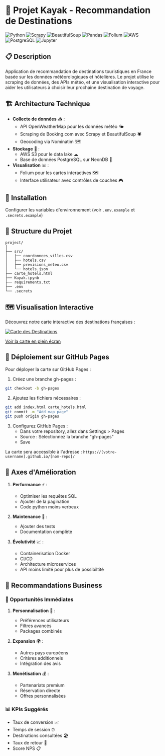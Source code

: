 # 🏨 Projet Kayak - Recommandation de Destinations

![Python](https://img.shields.io/badge/Python-3.11+-blue.svg)
![Scrapy](https://img.shields.io/badge/Scrapy-2.11+-green.svg)
![BeautifulSoup](https://img.shields.io/badge/BeautifulSoup4-4.12+-lightgrey.svg)
![Pandas](https://img.shields.io/badge/Pandas-2.0+-green.svg)
![Folium](https://img.shields.io/badge/Folium-0.14+-orange.svg)
![AWS](https://img.shields.io/badge/AWS%20S3-blue.svg)
![PostgreSQL](https://img.shields.io/badge/PostgreSQL-15+-316192.svg)
![Jupyter](https://img.shields.io/badge/Jupyter-Notebook-orange.svg)

## 📋 Description
Application de recommandation de destinations touristiques en France basée sur les données météorologiques et hôtelières. Le projet utilise le scraping de données, des APIs météo, et une visualisation interactive pour aider les utilisateurs à choisir leur prochaine destination de voyage.

## 🏗 Architecture Technique
- **Collecte de données** 📥 :
  - API OpenWeatherMap pour les données météo 🌤
  - Scraping de Booking.com avec Scrapy et BeautifulSoup 🕷
  - Geocoding via Nominatim 🗺
- **Stockage** 💾 :
  - AWS S3 pour le data lake ☁
  - Base de données PostgreSQL sur NeonDB 🐘
- **Visualisation** 📊 :
  - Folium pour les cartes interactives 🗺
  - Interface utilisateur avec contrôles de couches 🎮

## 🚀 Installation

Configurer les variables d'environnement (voir `.env.example` et `.secrets.example`)

## 📂 Structure du Projet
```
project/
│
├── src/
│   ├── coordonnees_villes.csv
│   ├── hotels.csv
│   ├── previsions_meteo.csv
│   └── hotels.json
├── carte_hotels.html
├── Kayak.ipynb
├── requirements.txt
├── .env
└── .secrets
```

## 🗺️ Visualisation Interactive

Découvrez notre carte interactive des destinations françaises :

[![Carte des Destinations](https://raw.githubusercontent.com/rom1legrand/MLE-B1-CollectAndManage-Plan-your_trip_Booking/main/carte_preview.png)](https://rom1legrand.github.io/MLE-B1-CollectAndManage-Plan-your_trip_Booking/)

[Voir la carte en plein écran](https://rom1legrand.github.io/MLE-B1-CollectAndManage-Plan-your_trip_Booking/)

## 🚀 Déploiement sur GitHub Pages

Pour déployer la carte sur GitHub Pages :

1. Créez une branche gh-pages :
```bash
git checkout -b gh-pages
```

2. Ajoutez les fichiers nécessaires :
```bash
git add index.html carte_hotels.html
git commit -m "Add map page"
git push origin gh-pages
```

3. Configurez GitHub Pages :
   - Dans votre repository, allez dans Settings > Pages
   - Source : Sélectionnez la branche "gh-pages"
   - Save

La carte sera accessible à l'adresse : `https://[votre-username].github.io/[nom-repo]/`

## 🔄 Axes d'Amélioration
1. **Performance** ⚡ :
   - Optimiser les requêtes SQL
   - Ajouter de la pagination
   - Code python moins verbeux

2. **Maintenance** 🔧 :
   - Ajouter des tests
   - Documentation complète

3. **Évolutivité** 📈 :
   - Containerisation Docker
   - CI/CD
   - Architecture microservices
   - API moins limité pour plus de possibiltité

## 💼 Recommandations Business

### 🎯 Opportunités Immédiates
1. **Personnalisation** 👤 :
   - Préférences utilisateurs
   - Filtres avancés
   - Packages combinés

2. **Expansion** 🌍 :
   - Autres pays européens
   - Critères additionnels
   - Intégration des avis

3. **Monétisation** 💰 :
   - Partenariats premium
   - Réservation directe
   - Offres personnalisées

### 📊 KPIs Suggérés
- Taux de conversion 📈
- Temps de session ⏰
- Destinations consultées 🏖
- Taux de retour 🔄
- Score NPS 📋